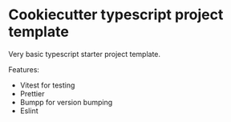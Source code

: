 
# Cookiecutter typescript project template

Very basic typescript starter project template.

Features:

- Vitest for testing
- Prettier
- Bumpp for version bumping
- Eslint